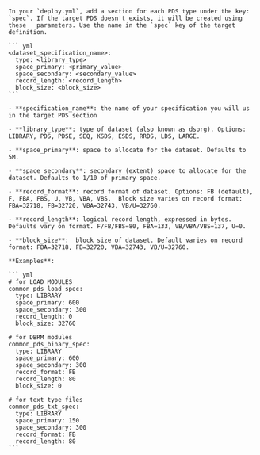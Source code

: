     In your `deploy.yml`, add a section for each PDS type under the key: `spec`. If the target PDS doesn't exists, it will be created using these   parameters. Use the name in the `spec` key of the target definition.

    ``` yml
    <dataset_specification_name>:
      type: <library_type>
      space_primary: <primary_value>
      space_secondary: <secondary_value>
      record_length: <record_length>
      block_size: <block_size>
    ```

    - **specification_name**: the name of your specification you will us in the target PDS section

    - **library_type**: type of dataset (also known as dsorg). Options: LIBRARY, PDS, PDSE, SEQ, KSDS, ESDS, RRDS, LDS, LARGE.

    - **space_primary**: space to allocate for the dataset. Defaults to 5M.

    - **space_secondary**: secondary (extent) space to allocate for the dataset. Defaults to 1/10 of primary space.

    - **record_format**: record format of dataset. Options: FB (default), F, FBA, FBS, U, VB, VBA, VBS.  Block size varies on record format: FBA=32718, FB=32720, VBA=32743, VB/U=32760.

    - **record_length**: logical record length, expressed in bytes. Defaults vary on format. F/FB/FBS=80, FBA=133, VB/VBA/VBS=137, U=0.

    - **block_size**:  block size of dataset. Default varies on record format: FBA=32718, FB=32720, VBA=32743, VB/U=32760.

    **Examples**:

    ``` yml
    # for LOAD MODULES
    common_pds_load_spec:
      type: LIBRARY
      space_primary: 600
      space_secondary: 300
      record_length: 0
      block_size: 32760

    # for DBRM modules
    common_pds_binary_spec:
      type: LIBRARY
      space_primary: 600
      space_secondary: 300
      record_format: FB
      record_length: 80
      block_size: 0

    # for text type files
    common_pds_txt_spec:
      type: LIBRARY
      space_primary: 150
      space_secondary: 300
      record_format: FB
      record_length: 80
    ```